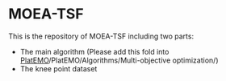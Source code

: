 # MOEA-TSF
This is the repository of MOEA-TSF including two parts: 

* The main algorithm (Please add this fold into [PlatEMO](https://github.com/BIMK/PlatEMO)/PlatEMO/Algorithms/Multi-objective optimization/)
* The knee point dataset
